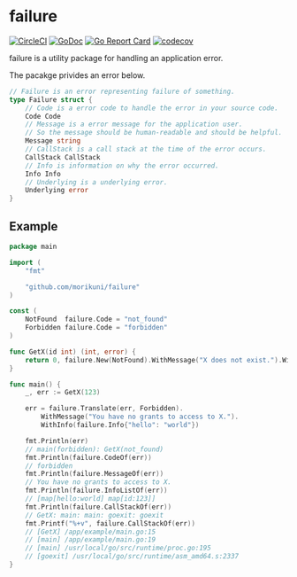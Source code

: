 # failure

[![CircleCI](https://circleci.com/gh/morikuni/failure/tree/master.svg?style=shield)](https://circleci.com/gh/morikuni/failure/tree/master)
[![GoDoc](https://godoc.org/github.com/morikuni/failure?status.svg)](https://godoc.org/github.com/morikuni/failure)
[![Go Report Card](https://goreportcard.com/badge/github.com/morikuni/failure)](https://goreportcard.com/report/github.com/morikuni/failure)
[![codecov](https://codecov.io/gh/morikuni/failure/branch/master/graph/badge.svg)](https://codecov.io/gh/morikuni/failure)

failure is a utility package for handling an application error.

The pacakge privides an error below.

```go
// Failure is an error representing failure of something.
type Failure struct {
	// Code is a error code to handle the error in your source code.
	Code Code
	// Message is a error message for the application user.
	// So the message should be human-readable and should be helpful.
	Message string
	// CallStack is a call stack at the time of the error occurs.
	CallStack CallStack
	// Info is information on why the error occurred.
	Info Info
	// Underlying is a underlying error.
	Underlying error
}
```

## Example

```go
package main

import (
	"fmt"

	"github.com/morikuni/failure"
)

const (
	NotFound  failure.Code = "not_found"
	Forbidden failure.Code = "forbidden"
)

func GetX(id int) (int, error) {
	return 0, failure.New(NotFound).WithMessage("X does not exist.").WithInfo(failure.Info{"id": id})
}

func main() {
	_, err := GetX(123)

	err = failure.Translate(err, Forbidden).
		WithMessage("You have no grants to access to X.").
		WithInfo(failure.Info{"hello": "world"})

	fmt.Println(err)
	// main(forbidden): GetX(not_found)
	fmt.Println(failure.CodeOf(err))
	// forbidden
	fmt.Println(failure.MessageOf(err))
	// You have no grants to access to X.
	fmt.Println(failure.InfoListOf(err))
	// [map[hello:world] map[id:123]]
	fmt.Println(failure.CallStackOf(err))
	// GetX: main: main: goexit: goexit
	fmt.Printf("%+v", failure.CallStackOf(err))
	// [GetX] /app/example/main.go:15
	// [main] /app/example/main.go:19
	// [main] /usr/local/go/src/runtime/proc.go:195
	// [goexit] /usr/local/go/src/runtime/asm_amd64.s:2337
}
```
